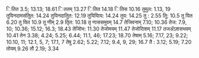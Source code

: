 ितित 3.5; 13.13; 18.61 िततम् 13.27 ितित 14.18 ितिस 10.16 तुमुल: 1.13, 19 तुयिनदामसंतुित: 14.24 तुयिनदातुित: 12.19 तुयियािय: 14.24 तुय: 14.25 तु : 2.55 तुि: 10.5 तु यित 6.20 तु यित 10.9 तू णीम् 2.9 तृित: 10.18 तृ णाससमुवम् 14.7 तेजिवनाम् 7.10; 10.36 तेज: 7.9, 10; 10.36; 15.12; 16.3; 18.43 तेजोिभ: 11.30 तेजोमयम् 11.47 तेजोरािशम् 11.17 तजॲऽशसभवम् 10.41 तेन 3.38; 4.24; 5.25; 6.44; 11.1, 46; 17.23; 18.70 तेषाम् 5.16; 7.17, 23; 9.22; 10.10, 11; 12.1, 5, 7; 17.1, 7 तेषु 2.62; 5.22; 7.12; 9.4, 9, 29; 16.7 तै : 3.12; 5.19; 7.20 तोयम् 9.26 तौ 2.19; 3.34